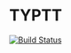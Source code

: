 # TYPTT

[![Build Status](https://travis-ci.org/tonyyang924/TYPTT.svg?branch=master)](https://travis-ci.org/tonyyang924/TYPTT)